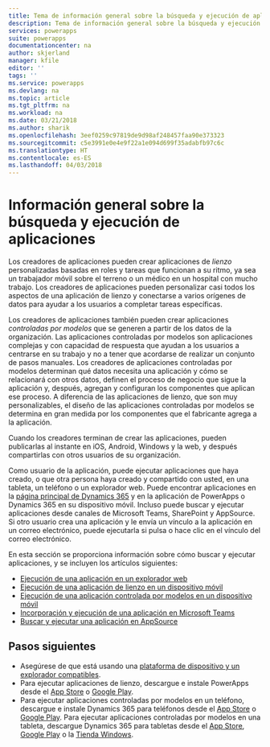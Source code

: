 ```yaml
---
title: Tema de información general sobre la búsqueda y ejecución de aplicaciones | Microsoft Docs
description: Tema de información general sobre la búsqueda y ejecución de aplicaciones
services: powerapps
suite: powerapps
documentationcenter: na
author: skjerland
manager: kfile
editor: ''
tags: ''
ms.service: powerapps
ms.devlang: na
ms.topic: article
ms.tgt_pltfrm: na
ms.workload: na
ms.date: 03/21/2018
ms.author: sharik
ms.openlocfilehash: 3eef0259c97819de9d98af248457faa90e373323
ms.sourcegitcommit: c5e3991e0e4e9f22a1e094d699f35adabfb97c6c
ms.translationtype: HT
ms.contentlocale: es-ES
ms.lasthandoff: 04/03/2018
---
```

# <a name="find-and-run-apps-overview"></a>Información general sobre la búsqueda y ejecución de aplicaciones
Los creadores de aplicaciones pueden crear aplicaciones de *lienzo* personalizadas basadas en roles y tareas que funcionan a su ritmo, ya sea un trabajador móvil sobre el terreno o un médico en un hospital con mucho trabajo. Los creadores de aplicaciones pueden personalizar casi todos los aspectos de una aplicación de lienzo y conectarse a varios orígenes de datos para ayudar a los usuarios a completar tareas específicas.

Los creadores de aplicaciones también pueden crear aplicaciones *controladas por modelos* que se generen a partir de los datos de la organización. Las aplicaciones controladas por modelos son aplicaciones complejas y con capacidad de respuesta que ayudan a los usuarios a centrarse en su trabajo y no a tener que acordarse de realizar un conjunto de pasos manuales. Los creadores de aplicaciones controladas por modelos determinan qué datos necesita una aplicación y cómo se relacionará con otros datos, definen el proceso de negocio que sigue la aplicación y, después, agregan y configuran los componentes que aplican ese proceso. A diferencia de las aplicaciones de lienzo, que son muy personalizables, el diseño de las aplicaciones controladas por modelos se determina en gran medida por los componentes que el fabricante agrega a la aplicación.

Cuando los creadores terminan de crear las aplicaciones, pueden publicarlas al instante en iOS, Android, Windows y la web, y después compartirlas con otros usuarios de su organización.

Como usuario de la aplicación, puede ejecutar aplicaciones que haya creado, o que otra persona haya creado y compartido con usted, en una tableta, un teléfono o un explorador web. Puede encontrar aplicaciones en la [página principal de Dynamics 365](https://home.dynamics.com/) y en la aplicación de PowerApps o Dynamics 365 en su dispositivo móvil. Incluso puede buscar y ejecutar aplicaciones desde canales de Microsoft Teams, SharePoint y AppSource. Si otro usuario crea una aplicación y le envía un vínculo a la aplicación en un correo electrónico, puede ejecutarla si pulsa o hace clic en el vínculo del correo electrónico.

En esta sección se proporciona información sobre cómo buscar y ejecutar aplicaciones, y se incluyen los artículos siguientes:

* [Ejecución de una aplicación en un explorador web](run-app-browser.md)
* [Ejecución de una aplicación de lienzo en un dispositivo móvil](run-app-client.md)
* [Ejecución de una aplicación controlada por modelos en un dispositivo móvil](run-app-client-model-driven.md)
* [Incorporación y ejecución de una aplicación en Microsoft Teams](open-app-embedded-in-teams.md)
* [Buscar y ejecutar una aplicación en AppSource](app-source.md)

## <a name="next-steps"></a>Pasos siguientes
* Asegúrese de que está usando una [plataforma de dispositivo y un explorador compatibles](../maker/canvas-apps/limits-and-config.md).
* Para ejecutar aplicaciones de lienzo, descargue e instale PowerApps desde el [App Store](https://itunes.apple.com/app/powerapps/id1047318566?mt=8) o [Google Play](https://play.google.com/store/apps/details?id=com.microsoft.msapps).
* Para ejecutar aplicaciones controladas por modelos en un teléfono, descargue e instale Dynamics 365 para teléfonos desde el [App Store](https://itunes.apple.com/app/dynamics-crm-for-phones/id1003997947?ls=1&mt=8) o [Google Play](https://play.google.com/store/apps/details?id=com.microsoft.crm.crmphone). Para ejecutar aplicaciones controladas por modelos en una tableta, descargue Dynamics 365 para tabletas desde el [App Store](https://itunes.apple.com/app/microsoft-dynamics-crm/id678800460?mt=8), [Google Play](https://play.google.com/store/apps/details?id=com.microsoft.crm.crmtablet) o la [Tienda Windows](https://www.microsoft.com/store/p/microsoft-dynamics-365/9nblggh4rfqp).

